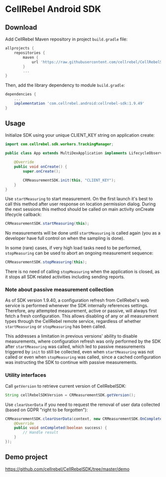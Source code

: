 # CellRebel Android SDK

## Download

Add CellRebel Maven repository in project `build.gradle` file:

```gradle
allprojects {
    repositories {
        maven {
            url 'https://raw.githubusercontent.com/cellrebel/CellRebelSDK/master/releases'
        }
        ...
}
```

Then, add the library dependency to module `build.gradle`:
```gradle
dependencies {
    ...
    implementation 'com.cellrebel.android:cellrebel-sdk:1.9.49'
}
```

## Usage

Initialize SDK using your unique CLIENT_KEY string on application create:
```java
import com.cellrebel.sdk.workers.TrackingManager;

public class App extends MultiDexApplication implements LifecycleObserver {

    @Override
    public void onCreate() {
        super.onCreate();

        CRMeasurementSDK.init(this, "CLIENT_KEY");
    }
}
```

Use `startMeasuring` to start measurement. On the first launch it's best to call this method after user response on location permission dialog. During the next sessions this method should be called on main activity onCreate lifecycle callback:
```java
CRMeasurementSDK.startMeasuring(this);
```
No measurements will be done until `startMeasuring` is called again (you as a developer have full control on when the sampling is done).

In some (rare) cases, if very high load tasks need to be performed, `stopMeasuring` can be used to abort an ongoing measurement sequence:
```java
CRMeasurementSDK.stopMeasuring(this);
```
There is no need of calling `stopMeasuring` when the application is closed, as it stops all SDK related activities including sending reports. 

### Note about passive measurement collection
As of SDK version 1.9.40, a configuration refresh from CellRebel's web service is performed whenever the SDK internally references settings. Therefore, any attempted measurement, active or passive, will always first fetch a fresh configuration. This allows disabling of any or all measurement types through the CellRebel remote service, regardless of whether `startMeasuring` or `stopMeasuring` has been called.

This addresses a limitation in previous versions' ability to disable measurements, where configuration refresh was only performed by the SDK after `startMeasuring` was called, which led to passive measurements triggered by `init` to still be collected, even when `startMeasuring` was not called or even when `stopMeasuring` was called, since a cached configuration was instructing the SDK to continue with passive measurements.

### Utility interfaces
Call `getVersion` to retrieve current version of CellRebelSDK:
```java
String cellRebelSDKVersion = CRMeasurementSDK.getVersion();
```

Use `clearUserData` if you need to request the removal of user data collected (based on GDPR "right to be forgotten"):
```java
CRMeasurementSDK.clearUserData(context, new CRMeasurementSDK.OnCompleteListener() {
    @Override
    public void onCompleted(boolean success) {
        // Handle result
    }
});
```

## Demo project
https://github.com/cellrebel/CellRebelSDK/tree/master/demo
